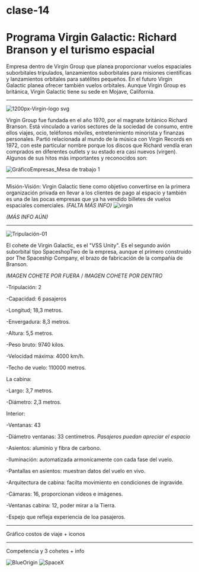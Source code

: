# clase-14
# Programa Virgin Galactic: Richard Branson y el turismo espacial
Empresa dentro de Virgin Group que planea proporcionar vuelos espaciales suborbitales tripulados, lanzamientos suborbitales para misiones científicas y lanzamientos orbitales para satélites pequeños. En el futuro Virgin Galactic planea ofrecer también vuelos orbitales.
Aunque Virgin Group es británica, Virgin Galactic tiene su sede en Mojave, California.
___

![1200px-Virgin-logo svg](https://user-images.githubusercontent.com/110860102/201678868-e405cfe3-b21b-4d5d-8b4f-f809761f89fa.png)

Virgin Group fue fundada en el año 1970, por el magnate británico Richard Branson. Está vinculado a varios sectores de la sociedad de consumo, entre ellos viajes, ocio, teléfonos móviles, entretenimiento minorista y finanzas personales. Partió relacionada al mundo de la música con Virgin Records en 1972, con este particular nombre porque los discos que Richard vendía eran comprados en diferentes outlets y su estado era casi nuevos (virgen). Algunos de sus hitos más importantes y reconocidos son: 

![GráficoEmpresas_Mesa de trabajo 1](https://user-images.githubusercontent.com/110860102/201678484-b9095fe2-22d6-4bf0-82f4-fb2b45d32cc0.svg)

___
Misión-Visión: Virgin Galactic tiene como objetivo convertirse en la primera organización privada en llevar a los clientes de pago al espacio y también es una de las pocas empresas que ya ha vendido billetes de vuelos espaciales comerciales. *(FALTA MÁS INFO)*
![virgin](https://user-images.githubusercontent.com/110860102/201678205-2da3606b-5030-4bee-b3ab-f0c0087031fb.svg)


*(MÁS INFO AÚN)*
___
![Tripulación-01](https://user-images.githubusercontent.com/110860102/201678297-30aec4ce-a83c-4fce-9318-44a95dff4073.svg)


El cohete de Virgin Galactic, es el "VSS Unity". Es el segundo avión suborbital tipo SpaceshopTwo de la empresa, aunque el primero construido por The Spaceship Company, el brazo de fabricación de la compañia de Branson.

*IMAGEN COHETE POR FUERA* / *IMAGEN COHETE POR DENTRO*

-Tripulación: 2

-Capacidad: 6 pasajeros

-Longitud; 18,3 metros.

-Envergadura: 8,3 metros.

-Altura: 5,5 metros.



-Peso bruto: 9740 kilos.

-Velocidad máxima: 4000 km/h.

-Techo de vuelo: 110000 metros.


La cabina:

-Largo: 3,7 metros.

-Diámetro: 2,3 metros.


Interior:

-Ventanas: 43

-Diámetro ventanas: 33 centímetros. *Pasajeros puedan apreciar el espacio*

-Asientos: aluminio y fibra de carbono.

-Iluminación: automatizada armonícamente con cada fase del vuelo.

-Pantallas en asientos: muestran datos del vuelo en vivo.

-Arquitectura de cabina: facilta movimiento en condiciones de ingravide.

-Cámaras: 16, proporcionan videos e imágenes.

-Ventanas cabina: 12, poder mirar a la Tierra.

-Espejo que refleja experiencia de loa pasajeros.


___
Gráfico costos de viaje + iconos
___
Competencia y 3 cohetes + info

![BlueOrigin](https://user-images.githubusercontent.com/110860102/201677861-8e2b4c9c-27a7-4b37-8cee-d6617e212be3.svg)
![SpaceX](https://user-images.githubusercontent.com/110860102/201677892-a4fdcfad-61b8-46a6-beba-2201c34414a6.svg)

